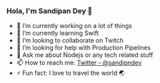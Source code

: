 ### Hola, I'm Sandipan Dey 👋

- 🔭 I’m currently working on a lot of things
- 🌱 I’m currently learning Swift
- 👯 I’m looking to collaborate on Twitch
- 🤔 I’m looking for help with Production Pipelines
- 💬 Ask me about Nodejs or any tech related stuff
- 📫 How to reach me: [Twitter - @sandipndev](https://twitter.com/sandipndev)
- ⚡ Fun fact: I love to travel the world 🌏
